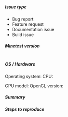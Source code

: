 ##### Issue type
<!-- Pick one below and delete others -->
 - Bug report
 - Feature request
 - Documentation issue
 - Build issue
 
##### Minetest version
<!--
Paste Minetest version between quotes below
If you are on a devel version, please add git commit hash
You can use `minetest --version` to find it.
-->
```

```

##### OS / Hardware
<!-- General information about your hardware and operating system -->
Operating system:
CPU:

<!-- For graphical issues only -->
GPU model:
OpenGL version:

##### Summary
<!-- Describe your problem here -->

##### Steps to reproduce
<!-- For bug reports or build issues, explain how the problem happened -->
